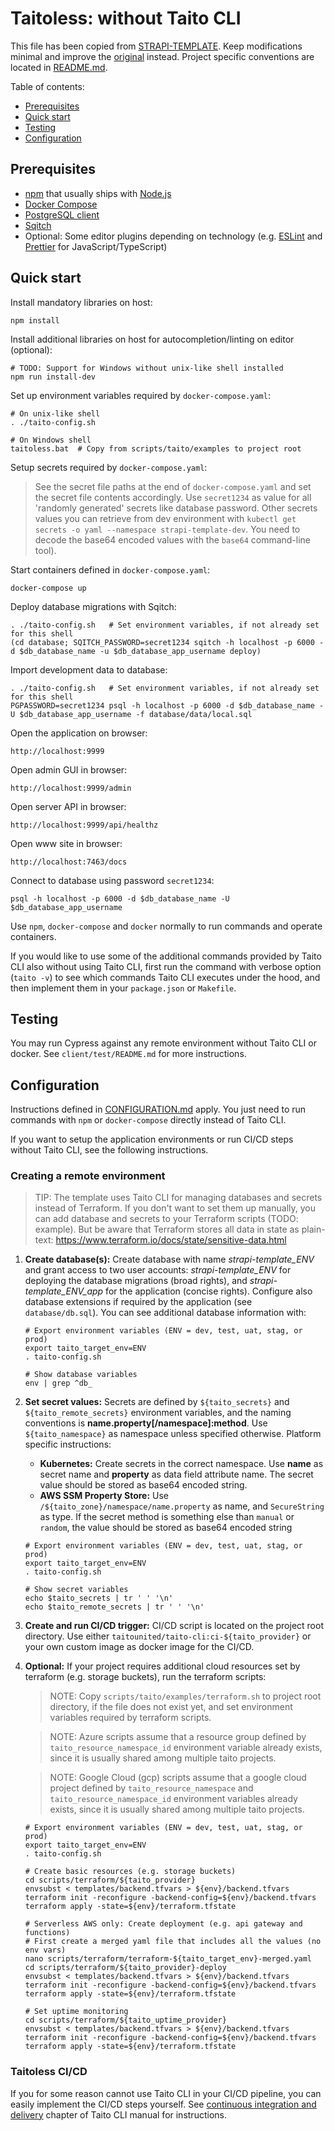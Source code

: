 # Taitoless: without Taito CLI

This file has been copied from [STRAPI-TEMPLATE](https://github.com/TaitoUnited/STRAPI-TEMPLATE/). Keep modifications minimal and improve the [original](https://github.com/TaitoUnited/STRAPI-TEMPLATE/blob/dev/scripts/taito/TAITOLESS.md) instead. Project specific conventions are located in [README.md](../../README.md#conventions).

Table of contents:

* [Prerequisites](#prerequisites)
* [Quick start](#quick-start)
* [Testing](#testing)
* [Configuration](##onfiguration)

## Prerequisites

* [npm](https://github.com/npm/cli) that usually ships with [Node.js](https://nodejs.org/)
* [Docker Compose](https://docs.docker.com/compose/install/)
* [PostgreSQL client](https://wiki.postgresql.org/wiki/PostgreSQL_Clients)
* [Sqitch](https://sqitch.org/)
* Optional: Some editor plugins depending on technology (e.g. [ESLint](https://eslint.org/docs/user-guide/integrations#editors) and [Prettier](https://prettier.io/docs/en/editors.html) for JavaScript/TypeScript)

## Quick start

Install mandatory libraries on host:

    npm install

Install additional libraries on host for autocompletion/linting on editor (optional):

    # TODO: Support for Windows without unix-like shell installed
    npm run install-dev

Set up environment variables required by `docker-compose.yaml`:

    # On unix-like shell
    . ./taito-config.sh

    # On Windows shell
    taitoless.bat  # Copy from scripts/taito/examples to project root

Setup secrets required by `docker-compose.yaml`:

> See the secret file paths at the end of `docker-compose.yaml` and set the secret file contents accordingly. Use `secret1234` as value for all 'randomly generated' secrets like database password. Other secrets values you can retrieve from dev environment with `kubectl get secrets -o yaml --namespace strapi-template-dev`. You need to decode the base64 encoded values with the `base64` command-line tool).

Start containers defined in `docker-compose.yaml`:

    docker-compose up

Deploy database migrations with Sqitch:

    . ./taito-config.sh   # Set environment variables, if not already set for this shell
    (cd database; SQITCH_PASSWORD=secret1234 sqitch -h localhost -p 6000 -d $db_database_name -u $db_database_app_username deploy)

Import development data to database:

    . ./taito-config.sh   # Set environment variables, if not already set for this shell
    PGPASSWORD=secret1234 psql -h localhost -p 6000 -d $db_database_name -U $db_database_app_username -f database/data/local.sql

Open the application on browser:

    http://localhost:9999

Open admin GUI in browser:

    http://localhost:9999/admin

Open server API in browser:

    http://localhost:9999/api/healthz

Open www site in browser:

    http://localhost:7463/docs

Connect to database using password `secret1234`:

    psql -h localhost -p 6000 -d $db_database_name -U $db_database_app_username

Use `npm`, `docker-compose` and `docker` normally to run commands and operate containers.

If you would like to use some of the additional commands provided by Taito CLI also without using Taito CLI, first run the command with verbose option (`taito -v`) to see which commands Taito CLI executes under the hood, and then implement them in your `package.json` or `Makefile`.

## Testing

You may run Cypress against any remote environment without Taito CLI or docker. See `client/test/README.md` for more instructions.

## Configuration

Instructions defined in [CONFIGURATION.md](CONFIGURATION.md) apply. You just need to run commands with `npm` or `docker-compose` directly instead of Taito CLI.

If you want to setup the application environments or run CI/CD steps without Taito CLI, see the following instructions.

### Creating a remote environment

> TIP: The template uses Taito CLI for managing databases and secrets instead of Terraform. If you don't want to set them up manually, you can add database and secrets to your Terraform scripts (TODO: example). But be aware that Terraform stores all data in state as plain-text: https://www.terraform.io/docs/state/sensitive-data.html

1) **Create database(s):** Create database with name *strapi-template_ENV* and grant access to two user accounts: *strapi-template_ENV* for deploying the database migrations (broad rights), and *strapi-template_ENV_app* for the application (concise rights). Configure also database extensions if required by the application (see `database/db.sql`). You can see additional database information with:

    ```
    # Export environment variables (ENV = dev, test, uat, stag, or prod)
    export taito_target_env=ENV
    . taito-config.sh

    # Show database variables
    env | grep ^db_
    ```

2) **Set secret values:** Secrets are defined by `${taito_secrets}` and `${taito_remote_secrets}` environment variables, and the naming conventions is **name.property[/namespace]:method**. Use `${taito_namespace}` as namespace unless specified otherwise. Platform specific instructions:

    * **Kubernetes:** Create secrets in the correct namespace. Use **name** as secret name and **property** as data field attribute name. The secret value should be stored as base64 encoded string.
    * **AWS SSM Property Store:** Use `/${taito_zone}/namespace/name.property` as name, and `SecureString` as type. If the secret method is something else than `manual` or `random`, the value should be stored as base64 encoded string

    ```
    # Export environment variables (ENV = dev, test, uat, stag, or prod)
    export taito_target_env=ENV
    . taito-config.sh

    # Show secret variables
    echo $taito_secrets | tr ' ' '\n'
    echo $taito_remote_secrets | tr ' ' '\n'
    ```

3) **Create and run CI/CD trigger:** CI/CD script is located on the project root directory. Use either `taitounited/taito-cli:ci-${taito_provider}` or your own custom image as docker image for the CI/CD.

4) **Optional:** If your project requires additional cloud resources set by terraform (e.g. storage buckets), run the terraform scripts:

    > NOTE: Copy `scripts/taito/examples/terraform.sh` to project root directory, if the file does not exist yet, and set environment variables required by terraform scripts.

    > NOTE: Azure scripts assume that a resource group defined by `taito_resource_namespace_id` environment variable already exists, since it is usually shared among multiple taito projects.

    > NOTE: Google Cloud (gcp) scripts assume that a google cloud project defined by `taito_resource_namespace` and `taito_resource_namespace_id` environment variables already exists, since it is usually shared among multiple taito projects.

    ```
    # Export environment variables (ENV = dev, test, uat, stag, or prod)
    export taito_target_env=ENV
    . taito-config.sh

    # Create basic resources (e.g. storage buckets)
    cd scripts/terraform/${taito_provider}
    envsubst < templates/backend.tfvars > ${env}/backend.tfvars
    terraform init -reconfigure -backend-config=${env}/backend.tfvars
    terraform apply -state=${env}/terraform.tfstate

    # Serverless AWS only: Create deployment (e.g. api gateway and functions)
    # First create a merged yaml file that includes all the values (no env vars)
    nano scripts/terraform/terraform-${taito_target_env}-merged.yaml
    cd scripts/terraform/${taito_provider}-deploy
    envsubst < templates/backend.tfvars > ${env}/backend.tfvars
    terraform init -reconfigure -backend-config=${env}/backend.tfvars
    terraform apply -state=${env}/terraform.tfstate

    # Set uptime monitoring
    cd scripts/terraform/${taito_uptime_provider}
    envsubst < templates/backend.tfvars > ${env}/backend.tfvars
    terraform init -reconfigure -backend-config=${env}/backend.tfvars
    terraform apply -state=${env}/terraform.tfstate
    ```

### Taitoless CI/CD

If you for some reason cannot use Taito CLI in your CI/CD pipeline, you can easily implement the CI/CD steps yourself. See [continuous integration and delivery](https://taitounited.github.io/taito-cli/docs/06-continuous-integration-and-delivery) chapter of Taito CLI manual for instructions.
